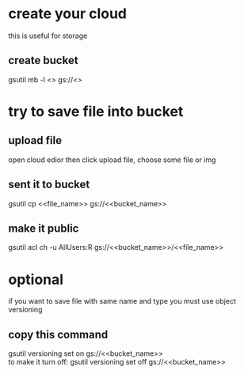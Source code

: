 # create your cloud
this is useful for storage

create bucket
--
gsutil mb -l <<region>> gs://<<bucket-name>>

# try to save file into bucket

upload file
--
open cloud edior then click upload file, choose some file or img

sent it to bucket
--
gsutil cp <<file_name>> gs://<<bucket_name>>

make it public
--
gsutil acl ch -u AllUsers:R gs://<<bucket_name>>/<<file_name>>

# optional
 if you want to save file with same name and type you must use object versioning

 copy this command
 --
 gsutil versioning set on gs://<<bucket_name>>
<br>
to make it turn off: gsutil versioning set off gs://<<bucket_name>>
